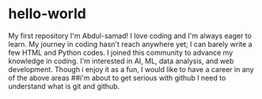 # hello-world
My first repository
I'm Abdul-samad! I love coding and I'm always eager to learn. 
My journey in coding hasn't reach anywhere yet; I can barely write a few HTML and Python codes.
I joined this community to advance my knowledge in coding.
I'm interested in AI, ML, data analysis, and web development.
Though i enjoy it as a fun, I would like to have a career in any of the above areas
##i'm about to get serious with github
I need to understand what is git and github.
